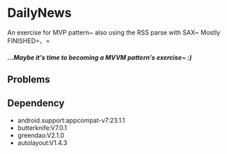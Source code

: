 # DailyNews
An exercise for MVP pattern~ also using the RSS parse with SAX~  Mostly FINISHED=、=
##### ...Maybe it's time to becoming a MVVM pattern's exercise~ :)  

## Problems

## Dependency
* android.support:appcompat-v7:23.1.1
* butterknife:V7.0.1
* greendao:V2.1.0
* autolayout:V1.4.3
